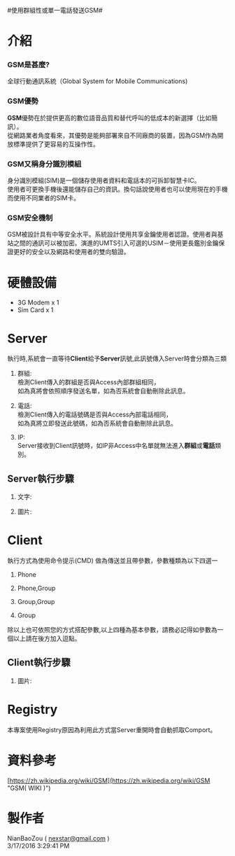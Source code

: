 #使用群組性或單一電話發送GSM#

# 介紹 #

### GSM是甚麼? ###
全球行動通訊系統（Global System for Mobile Communications)

### GSM優勢 ###
**GSM**優勢在於提供更高的數位語音品質和替代呼叫的低成本的新選擇（比如簡訊）。<br>從網路業者角度看來，其優勢是能夠部署來自不同廠商的裝置，因為GSM作為開放標準提供了更容易的互操作性。

### GSM又稱身分識別模組 ###
身分識別模組(SIM)是一個儲存使用者資料和電話本的可拆卸智慧卡IC。<br>使用者可更換手機後還能儲存自己的資訊。換句話說使用者也可以使用現在的手機而使用不同業者的SIM卡。

### GSM安全機制 ###
GSM被設計具有中等安全水平。系統設計使用共享金鑰使用者認證。使用者與基站之間的通訊可以被加密。演進的UMTS引入可選的USIM－使用更長鑑別金鑰保證更好的安全以及網路和使用者的雙向驗證。

# 硬體設備 #

- 3G Modem x 1
- Sim Card x 1

# Server #

執行時,系統會一直等待**Client**給予**Server**訊號,此訊號傳入Server時會分類為三類

1. 群組:<br>
檢測Client傳入的群組是否與Access內部群組相同，<br>
如為真將會依照順序發送名單，如為否系統會自動刪除此訊息。

2. 電話:<br>
檢測Client傳入的電話號碼是否與Access內部電話相同，<br>
如為真將立即發送此號碼，如為否系統會自動刪除此訊息。

3. IP:<br>
Server接收到Client訊號時，如IP非Access中名單就無法進入**群組**或**電話**類別。

## Server執行步驟

1. 文字:

2. 圖片:

# Client #

執行方式為使用命令提示(CMD) 做為傳送並且帶參數，參數種類為以下四選一

1. Phone

2. Phone,Group

3. Group,Group

4. Group

除以上也可依照您的方式搭配參數,以上四種為基本參數，請務必記得如參數為一個以上請在後方加入逗點。

## Client執行步驟

1. 圖片:

# Registry #

本專案使用Registry原因為利用此方式當Server重開時會自動抓取Comport。

# 資料參考 #
[https://zh.wikipedia.org/wiki/GSM](https://zh.wikipedia.org/wiki/GSM "GSM( WIKI )")

# 製作者 #

NianBaoZou	( nexstar@gmail.com )<br>
3/17/2016 3:29:41 PM 